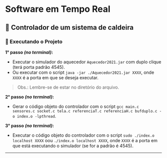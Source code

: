 # Software em Tempo Real
## 📘 Controlador de um sistema de caldeira
### 🎲 Executando o Projeto

**1° passo *(no terminal)*:**
- Executar o simulador do aquecedor `Aquecedor2021.jar` com duplo clique (terá porta padrão 4545).
- Ou executar com o script `java -jar ./Aquecedor2021.jar XXXX`, onde `XXXX` é a porta em que se deseja executar.
> Obs.: Lembre-se de estar no diretório do arquivo.

**2° passo *(no terminal)*:**
- Gerar o código objeto do controlador com o script `gcc main.c sensores.c socket.c tela.c referenciaT.c referenciaH.c bufduplo.c -o index.o -lpthread`.

**3° passo *(no terminal)*:**
- Executar o código objeto do controlador com o script `sudo ./index.o localhost XXXX` oou `./index.o localhost XXXX`, onde `XXXX` é a porta em que está executando o simulador (se for a padrão é 4545).

---